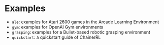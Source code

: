 # Examples

- `ale`: examples for Atari 2600 games in the Arcade Learning Environment
- `gym`: examples for OpenAI Gym environments
- `grasping`: examples for a Bullet-based robotic grasping environment
- `quickstart`: a quickstart guide of ChainerRL
